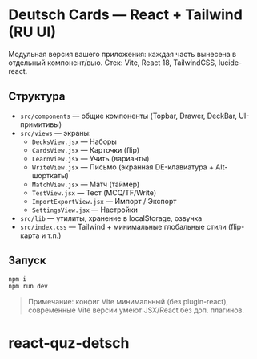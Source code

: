 # Deutsch Cards — React + Tailwind (RU UI)

Модульная версия вашего приложения: каждая часть вынесена в отдельный компонент/вью.
Стек: Vite, React 18, TailwindCSS, lucide-react.

## Структура
- `src/components` — общие компоненты (Topbar, Drawer, DeckBar, UI-примитивы)
- `src/views` — экраны:
  - `DecksView.jsx` — Наборы
  - `CardsView.jsx` — Карточки (flip)
  - `LearnView.jsx` — Учить (варианты)
  - `WriteView.jsx` — Письмо (экранная DE-клавиатура + Alt-шорткаты)
  - `MatchView.jsx` — Матч (таймер)
  - `TestView.jsx` — Тест (MCQ/TF/Write)
  - `ImportExportView.jsx` — Импорт / Экспорт
  - `SettingsView.jsx` — Настройки
- `src/lib` — утилиты, хранение в localStorage, озвучка
- `src/index.css` — Tailwind + минимальные глобальные стили (flip-карта и т.п.)

## Запуск
```bash
npm i
npm run dev
```

> Примечание: конфиг Vite минимальный (без plugin-react), современные Vite версии умеют JSX/React без доп. плагинов.
# react-quz-detsch

